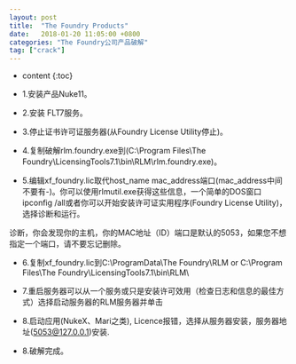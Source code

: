 ```yaml
---
layout: post
title:  "The Foundry Products"
date:   2018-01-20 11:05:00 +0800
categories: "The Foundry公司产品破解"
tag: ["crack"]
---
```



* content
{:toc}

- 1.安装产品Nuke11。

- 2.安装 FLT7服务。

- 3.停止证书许可证服务器(从Foundry License Utility停止)。

- 4.复制破解rlm.foundry.exe到(C:\Program Files\The Foundry\LicensingTools7.1\bin\RLM\rlm.foundry.exe)。

- 5.编辑xf_foundry.lic取代host_name mac_address端口(mac_address中间不要有-)。你可以使用rlmutil.exe获得这些信息，一个简单的DOS窗口ipconfig /all或者你可以开始安装许可证实用程序(Foundry License Utility)，选择诊断和运行。

诊断，你会发现你的主机，你的MAC地址（ID）端口是默认的5053，如果您不想指定一个端口，请不要忘记删除。

- 6.复制xf_foundry.lic到C:\ProgramData\The Foundry\RLM or C:\Program Files\The Foundry\LicensingTools7.1\bin\RLM\

- 7.重启服务器可以从一个服务或只是安装许可效用（检查日志和信息的最佳方式）选择启动服务器的RLM服务器并单击

- 8.启动应用(NukeX、Mari之类), Licence报错，选择从服务器安装，服务器地址(5053@127.0.0.1)安装.

- 8.破解完成。